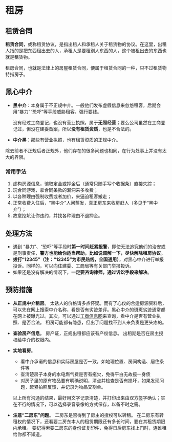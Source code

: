 # 租房

## 租赁合同

**租赁合同**，或称租赁协议，是指出租人和承租人关于租赁物的协议。在这里，出租人指的是把东西租出去的人，承租人是要租别人东西的人，这个被租出去的东西也就是租赁物。

租房合同，也就是法律上的房屋租赁合同，便属于租赁合同的一种，只不过租赁物特指房子。

## 黑心中介

* **黑中介**：本身属于不正规中介。一般他们发布虚假信息来忽悠租客，后期会用“暴力”“恐吓”等手段威胁租客，强行要钱。

  没有经过工商登记，也没有营业执照，属于**无照经营**；要么公司虽然在工商登记过，但没在建委备案，所以**没有租赁资质**，也是不合法的。

* **中介黑**：那些有营业执照，也有租赁资质的正规中介。

除去前者不正规后者正规外，他们存在的很多问题也相同，在行为处事上并没有太大的界限。

### 常用手法

1. 虚构房源信息，骗取定金或押金后（通常只随手写个收据条）直接失踪；
2. 玩合同游戏，拿合同条款的漏洞来多收费；
3. 以各种理由强制收费或者加价，来逼迫租客搬走；
4. 正常收费入住后，“黑中介”人间蒸发，真正房东来收房赶人（多见于“黑中介”）；
5. 故意挖坑让你违约，并找各种理由不退押金。

## 处理方法

* 遇到 “暴力”、“恐吓”等手段时**第一时间赶紧报警**，即使无法追究他们的治安或是刑事责任，**警方也能给你适当帮助，比如说调解一下，尽快解除租房协议**。
* **拨打“12345”（注：“12345”为市民热线，全国通用）**，对黑心中介进行举报投诉。同样的，可以向住建委、工商局等有关部门举报投诉。
* 如果还是没有解决的情况下，**一定要咨询律师，通过诉讼手段来解决**。

## 预防措施

* **从正规中介租房**。 太诱人的价格请多点怀疑。而有了心仪的合适房源资料后，可以先在网上搜索中介名称，看是否有劣迹差评。黑心中介的斑斑劣迹通常都在网上被曝光过。其次，可以通过[工商信息网](http://bj.gsxt.gov.cn/subPubSys-110000.html)来查询，看中介是否有营业执照、是否合法。 租房可能都有隐患，但出了问题找不到人来负责是更头疼的。
* **查验房产信息**。 房产证，正规出租都应该有产权信息。 出租期是否在房主授权给中介的权限内。
* **实地看房**。

  * 看中介承诺的信息和实际房屋是否一致，如地理位置、房间构造、居住条件等
  * 查清楚房子本身的水电燃气费是否有拖欠，免得平白无故揽一身债
  * 对房子里的原有物品要有明确说明，清点并检查是否有损坏，如果发现问题，赶紧拍照反馈，并记录为物品交割单。

  以上所有沟通的结果，最好用文字记录清楚，并打印出来由双方签字确认；实在不行的情况下，可以选择录音录像的方式保存，以备不时之需。

* **注意“二房东”问题**。 二房东是否得到了房主的授权可以转租。 在二房东有转租权的情况下，还看要二房东本人的租赁期限还有多长时间，要在其租赁期限内承租。 要记得索要二房东的身份证复印件，免得日后房东找上门时，连谁租给你都不知道。

